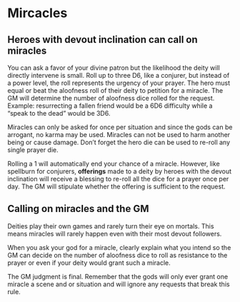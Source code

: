 # Mircacles

## Heroes with devout inclination can call on miracles

You can ask a favor of your divine patron but the likelihood the deity will directly intervene is small. Roll up to three D6, like a conjurer, but instead of a power level, the roll represents the urgency of your prayer. The hero must equal or beat the aloofness roll of their deity to petition for a miracle. The GM will determine the number of aloofness dice rolled for the request. Example: resurrecting a fallen friend would be a 6D6 difficulty while a “speak to the dead” would be 3D6.

Miracles can only be asked for once per situation and since the gods can be arrogant, no karma may be used. Miracles can not be used to harm another being or cause damage. Don’t forget the hero die can be used to re-roll any single prayer die.

Rolling a 1 will automatically end your chance of a miracle. However, like spellburn for conjurers, **offerings** made to a deity by heroes with the devout inclination will receive a blessing to re-roll all the dice for a prayer once per day. The GM will stipulate whether the offering is sufficient to the request.

## Calling on miracles and the GM

Deities play their own games and rarely turn their eye on mortals. This means miracles will rarely happen even with their most devout followers.

When you ask your god for a miracle, clearly explain what you intend so the GM can decide on the number of aloofness dice to roll as resistance to the prayer or even if your deity would grant such a miracle.

The GM judgment is final. Remember that the gods will only ever grant one miracle a scene and or situation and will ignore any requests that break this rule.